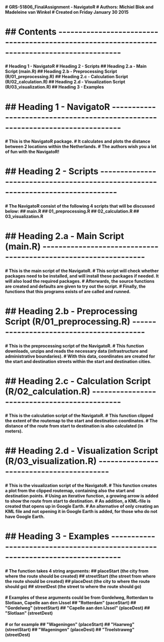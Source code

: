 <h4>
  # GRS-51806_FinalAssignment - NavigatoR
  # Authors: Michiel Blok and Madeleine van Winkel
  # Created on Friday January 30 2015
</h4>

<h1>
  ## Contents --------------------------------------------------------------------------------------------
</h1>

<h4>
  # Heading 1 - NavigatoR
  # Heading 2 - Scripts
  ## Heading 2.a - Main Script (main.R)
  ## Heading 2.b - Preprocessing Script (R/01_preprocessing.R)
  ## Heading 2.c - Calculation Script (R/02_calculation.R)
  ## Heading 2.d - Visualization Script (R/03_visualization.R)
  ## Heading 3 - Examples
</h4>

<h1>
  ## Heading 1 - NavigatoR ------------------------------------------------------------------------------
</h1>

<h4>
  # This is the NavigatoR package.
  # It calculates and plots the distance between 2 locations within the Netherlands.
  # The authors wish you a lot of fun with the NavigatoR!
</h4>

<h1>
  ## Heading 2 - Scripts --------------------------------------------------------------------------------
</h1>

<h4>
  # The NavigatoR consist of the following 4 scripts that will be discussed below:
  ## main.R
  ## 01_preprocessing.R
  ## 02_calculation.R
  ## 03_visualization.R
</h4>

<h1>
  ## Heading 2.a - Main Script (main.R) ----------------------------------------------------------------
</h1>

<h4>
  # This is the main script of the NavigatoR. 
  # This script will check whether packages need to be installed, and will install these packages if needed. It will also load the required packages.
  # Afterwards, the source functions are created and defaults are given to try out the script.
  # Finally, the functions that this programs exists of are called and runned.
</h4>

<h1>
  ## Heading 2.b - Preprocessing Script (R/01_preprocessing.R) -----------------------------------------
</h1>

<h4>
  # This is the preprocessing script of the NavigatoR.
  # This function downloads, unzips and reads the necessary data (infrastructure and administrative boundaries).
  # With this data, coordinates are created for the start and destination streets within the start and destination cities.
</h4>

<h1>
  ## Heading 2.c - Calculation Script (R/02_calculation.R) ---------------------------------------------
</h1>

<h4>
  # This is the calculation script of the NavigatoR.
  # This function clipped the extent of the routemap to the start and destination coordinates.
  # The distance of the route from start to destination is also calculated (in meters).
</h4>

<h1>
  ## Heading 2.d - Visualization Script (R/03_visualization.R) -----------------------------------------
</h1>

<h4>
  # This is the visualization script of the NavigatoR.
  # This function creates a plot from the clipped routemap, containing also the start and destination points.
  # Using an iterative function, a growing arrow is added to show the route from start to destination.
  # As addition, a KML-file is created that opens up in Google Earth.
  # An alternative of only creating an KML file and not opening it in Google Earth is added, for those who do not have Google Earth.
</h4>

<h1>
  ## Heading 3 - Examples ------------------------------------------------------------------------------
</h1>

<h4>
  # The function takes 4 string arguments:
  ## placeStart (the city from where the route should be created)
  ## streetStart (the street from where the route should be created)
  ## placeDest (the city to where the route should go)
  ## streetDest (the street to where the route should go)
</h4>

<h4>
  # Examples of these arguments could be from Gordelweg, Rotterdam to Slotlaan, Capelle aan den IJssel
  ## "Rotterdam" (paceStart)
  ## "Gordelweg" (streetStart)
  ## "Capelle aan den IJssel" (placeDest)
  ## "Slotlaan" (streetDest)
</h4>

<h4>
  # or for example
  ## "Wageningen" (placeStart)
  ## "Haarweg" (streetStart)
  ## "Wageningen" (placeDest)
  ## "Troelstraweg" (streetDest)
</h4>
